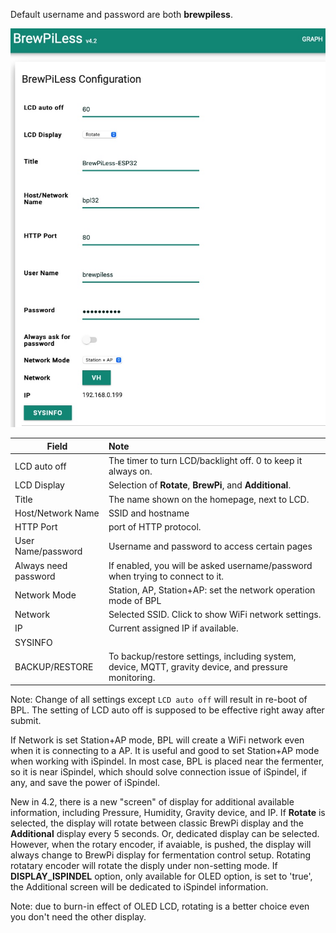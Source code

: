 Default username and password are both **brewpiless**.

![](image/configv42.jpg?raw=true)

| Field          | Note       |
| -------------- |:--------------------|
| LCD auto off   | The timer to turn LCD/backlight off.	0 to keep it always on. |
| LCD Display   | Selection of **Rotate**, **BrewPi**, and **Additional**. |
| Title         | The name shown on the homepage, next to LCD.	|
| Host/Network Name         | SSID and hostname	|
| HTTP Port        | port of HTTP protocol.	|
| User Name/password         | Username and password to access certain pages |
| Always need password | If enabled, you will be asked username/password when trying to connect to it. |
| Network Mode | Station, AP, Station+AP: set the network operation mode of BPL |
| Network |  Selected SSID. Click to show WiFi network settings.|
| IP | Current assigned IP if available. |
| SYSINFO |  |
| BACKUP/RESTORE | To backup/restore settings, including system, device, MQTT, gravity device, and pressure monitoring. |


Note: Change of all settings except `LCD auto off` will result in re-boot of BPL. The setting of LCD auto off is supposed to be effective right away after submit.

If Network is set Station+AP mode, BPL will create a WiFi network even when it is connecting to a AP. It is useful and good to set Station+AP mode when working with iSpindel. In most case, BPL is placed near the fermenter, so it is near iSpindel, which should solve connection issue of iSpindel, if any, and save the power of iSpindel.

New in 4.2, there is a new "screen" of display for additional available information, including Pressure, Humidity, Gravity device, and IP. If **Rotate** is selected, the display will rotate between classic BrewPi display and the **Additional** display every 5 seconds. Or, dedicated display can be selected. However, when the rotary encoder, if avaiable, is pushed, the display will always change to BrewPi display for fermentation control setup. Rotating rotatary encoder will rotate the disply under non-setting mode. If **DISPLAY_ISPINDEL** option, only available for OLED
option, is set to 'true', the Additional screen will be dedicated to iSpindel information. 

Note: due to burn-in effect of OLED LCD, rotating is a better choice even you don't need the other display.
